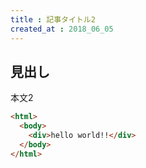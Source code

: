 ```yaml
---
title : 記事タイトル2
created_at : 2018_06_05
---
```


## 見出し

本文2

```html
<html>
  <body>
    <div>hello world!!</div>
  </body>
</html>
```

